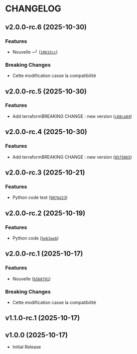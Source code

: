# CHANGELOG

<!-- version list -->

## v2.0.0-rc.6 (2025-10-30)

### Features

- Nouvelle ─╯
  ([`18615cc`](https://github.com/gsoulat/semantic-release-uv/commit/18615cc54ab87d7dc0557a7f28181fe3d9a05c53))

### Breaking Changes

- Cette modification casse la compatibilité


## v2.0.0-rc.5 (2025-10-30)

### Features

- Add terraformBREAKING CHANGE : new version
  ([`c68ca04`](https://github.com/gsoulat/semantic-release-uv/commit/c68ca04c70aadd943a21ba809cbd778c49d0229d))


## v2.0.0-rc.4 (2025-10-30)

### Features

- Add terraformBREAKING CHANGE : new version
  ([`85f5065`](https://github.com/gsoulat/semantic-release-uv/commit/85f5065fb8490fa4168511e772fe2124538c3e97))


## v2.0.0-rc.3 (2025-10-21)

### Features

- Python code test
  ([`9076d23`](https://github.com/gsoulat/semantic-release-uv/commit/9076d23346d46d9ba68308d3602c33a1b726f20c))


## v2.0.0-rc.2 (2025-10-19)

### Features

- Python code
  ([`5eb3aeb`](https://github.com/gsoulat/semantic-release-uv/commit/5eb3aebafad5c7ee7ceb3bbe5b95edd51315056a))


## v2.0.0-rc.1 (2025-10-17)

### Features

- Nouvelle
  ([`b568791`](https://github.com/gsoulat/semantic-release-uv/commit/b5687918402fbf38e32a7fb6c6574d8d5e32c36a))

### Breaking Changes

- Cette modification casse la compatibilité


## v1.1.0-rc.1 (2025-10-17)


## v1.0.0 (2025-10-17)

- Initial Release
